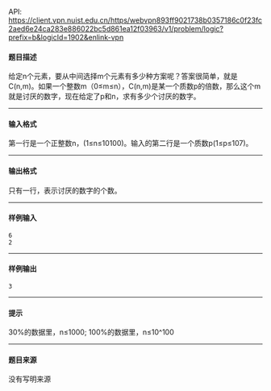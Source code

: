 API: https://client.vpn.nuist.edu.cn/https/webvpn893ff9021738b0357186c0f23fc2aed6e24ca283e886022bc5d861ea12f03963/v1/problem/logic?prefix=b&logicId=1902&enlink-vpn

#### 题目描述

给定n个元素，要从中间选择m个元素有多少种方案呢？答案很简单，就是C(n,m)。如果一个整数m（0≤m≤n），C(n,m)是某一个质数p的倍数，那么这个m就是讨厌的数字，现在给定了p和n，求有多少个讨厌的数字。

---

#### 输入格式

第一行是一个正整数n，(1≤n≤10100)。输入的第二行是一个质数p(1≤p≤107)。

---

#### 输出格式

只有一行，表示讨厌的数字的个数。

---

#### 样例输入
```
6
2

```

---

#### 样例输出
```
3
```

---

#### 提示

30%的数据里，n≤1000; 100%的数据里，n≤10^100

---

#### 题目来源

没有写明来源